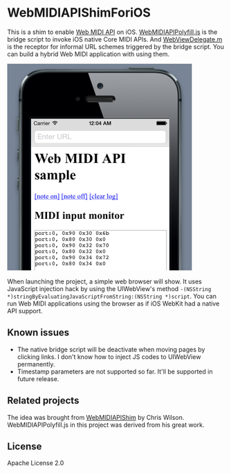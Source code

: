 WebMIDIAPIShimForiOS
====================
This is a shim to enable [Web MIDI API](http://www.w3.org/TR/webmidi/) on iOS. [WebMIDIAPIPolyfill.js](WebMIDIAPIPolyfill/WebMIDIAPIPolyfill.js) is the bridge script to invoke iOS native Core MIDI APIs. And [WebViewDelegate.m](WebMIDIAPIPolyfill/WebViewDelegate.m) is the receptor for informal URL schemes triggered by the bridge script. You can build a hybrid Web MIDI application with using them.

![sample screen](images/sample_screen.png)

When launching the project, a simple web browser will show. It uses JavaScript injection hack by using the UIWebView's method `-(NSString *)stringByEvaluatingJavaScriptFromString:(NSString *)script`. You can run Web MIDI applications using the browser as if iOS WebKit had a native API support.

Known issues
--------------------
* The native bridge script will be deactivate when moving pages by clicking links. I don't know how to inject JS codes to UIWebView permanently.
* Timestamp parameters are not supported so far. It'll be supported in future release.

Related projects
--------------------
The idea was brought from [WebMIDIAPIShim](https://github.com/cwilso/WebMIDIAPIShim) by Chris Wilson. WebMIDIAPIPolyfill.js in this project was derived from his great work.

License
--------------------
Apache License 2.0
